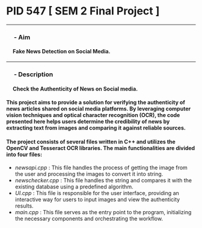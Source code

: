 # PID 547 [ SEM 2 Final Project ] 

***

###  &emsp; - **Aim**
#### &emsp; Fake News Detection on Social Media.

***

### &emsp; - **Description**
#### &emsp; Check the Authenticity of News on Social media. 
#### This project aims to provide a solution for verifying the authenticity of news articles shared on social media platforms. By leveraging  computer vision techniques and optical character recognition (OCR), the code presented here helps users determine the credibility of news by extracting text from images and comparing it against reliable sources.                   

#### The project consists of several files written in C++ and utilizes the OpenCV and Tesseract OCR libraries. The main functionalities are divided into four files:

- *newsapi.cpp* : This file handles the process of getting the image from the user and processing the images to convert it into string.
- *newschecker.cpp* : This file handles the string and compares it with the existing database using a predefined algorithm.
- *UI.cpp* : This file is responsible for the user interface, providing an interactive way for users to input images and view the authenticity results.
- *main.cpp* : This file serves as the entry point to the program, initializing the necessary components and orchestrating the workflow.


